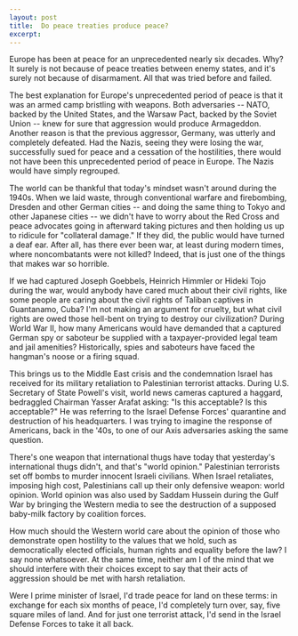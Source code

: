 ```yaml
---
layout: post
title:  Do peace treaties produce peace?
excerpt:
---
```




            

    

            

Europe has been at peace for an unprecedented nearly six decades. Why? It surely is not because of peace treaties between enemy states, and it's surely not because of disarmament. All that was tried before and failed. 

The best explanation for Europe's unprecedented period of peace is that it was an armed camp bristling with weapons. Both adversaries -- NATO, backed by the United States, and the Warsaw Pact, backed by the Soviet Union -- knew for sure that aggression would produce Armageddon. Another reason is that the previous aggressor, Germany, was utterly and completely defeated. Had the Nazis, seeing they were losing the war, successfully sued for peace and a cessation of the hostilities, there would not have been this unprecedented period of peace in Europe. The Nazis would have simply regrouped. 

The world can be thankful that today's mindset wasn't around during the 1940s. When we laid waste, through conventional warfare and firebombing, Dresden and other German cities -- and doing the same thing to Tokyo and other Japanese cities -- we didn't have to worry about the Red Cross and peace advocates going in afterward taking pictures and then holding us up to ridicule for "collateral damage." If they did, the public would have turned a deaf ear. After all, has there ever been war, at least during modern times, where noncombatants were not killed? Indeed, that is just one of the things that makes war so horrible. 

If we had captured Joseph Goebbels, Heinrich Himmler or Hideki Tojo during the war, would anybody have cared much about their civil rights, like some people are caring about the civil rights of Taliban captives in Guantanamo, Cuba? I'm not making an argument for cruelty, but what civil rights are owed those hell-bent on trying to destroy our civilization? During World War II, how many Americans would have demanded that a captured German spy or saboteur be supplied with a taxpayer-provided legal team and jail amenities? Historically, spies and saboteurs have faced the hangman's noose or a firing squad. 

This brings us to the Middle East crisis and the condemnation Israel has received for its military retaliation to Palestinian terrorist attacks. During U.S. Secretary of State Powell's visit, world news cameras captured a haggard, bedraggled Chairman Yasser Arafat asking: "Is this acceptable? Is this acceptable?" He was referring to the Israel Defense Forces' quarantine and destruction of his headquarters. I was trying to imagine the response of Americans, back in the '40s, to one of our Axis adversaries asking the same question. 

There's one weapon that international thugs have today that yesterday's international thugs didn't, and that's "world opinion." Palestinian terrorists set off bombs to murder innocent Israeli civilians. When Israel retaliates, imposing high cost, Palestinians call up their only defensive weapon: world opinion. World opinion was also used by Saddam Hussein during the Gulf War by bringing the Western media to see the destruction of a supposed baby-milk factory by coalition forces. 

How much should the Western world care about the opinion of those who demonstrate open hostility to the values that we hold, such as democratically elected officials, human rights and equality before the law? I say none whatsoever. At the same time, neither am I of the mind that we should interfere with their choices except to say that their acts of aggression should be met with harsh retaliation. 

Were I prime minister of Israel, I'd trade peace for land on these terms: in exchange for each six months of peace, I'd completely turn over, say, five square miles of land. And for just one terrorist attack, I'd send in the Israel Defense Forces to take it all back. 

        
